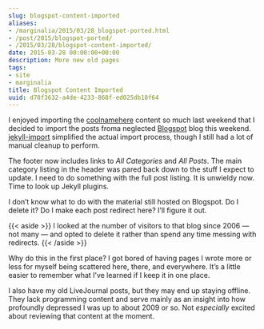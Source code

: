 ```yaml
---
slug: blogspot-content-imported
aliases:
- /marginalia/2015/03/28_blogspot-ported.html
- /post/2015/blogspot-ported/
- /2015/03/28/blogspot-content-imported/
date: 2015-03-28 00:00:00+00:00
description: More new old pages
tags:
- site
- marginalia
title: Blogspot Content Imported
uuid: d78f3632-a4de-4233-868f-ed025db18f64
---
```

I enjoyed importing the [coolnamehere](/categories/coolnamehere/)
content so much last weekend that I decided to import the posts froma
neglected [Blogspot](/categories/blogspot/) blog this weekend.
[jekyll-import](http://import.jekyllrb.com/docs/blogger/) simplified the
actual import process, though I still had a lot of manual cleanup to
perform.

The footer now includes links to *All Categories* and *All Posts*. The
main category listing in the header was pared back down to the stuff I
expect to update. I need to do something with the full post listing. It
is unwieldy now. Time to look up Jekyll plugins.

I don’t know what to do with the material still hosted on Blogspot. Do I
delete it? Do I make each post redirect here? I’ll figure it out.

{{< aside >}}
I looked at the number of visitors to that blog since 2006 — not many —
and opted to delete it rather than spend any time messing with
redirects.
{{< /aside >}}

Why do this in the first place? I got bored of having pages I wrote more
or less for myself being scattered here, there, and everywhere. It’s a
little easier to remember what I’ve learned if I keep it in one place.

I also have my old LiveJournal posts, but they may end up staying
offline. They lack programming content and serve mainly as an insight
into how profoundly depressed I was up to about 2009 or so. Not
*especially* excited about reviewing that content at the moment.